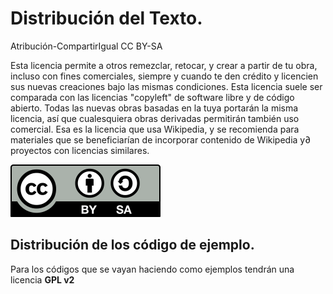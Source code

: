 # Distribución del Texto.
 Atribución-CompartirIgual CC BY-SA

Esta licencia permite a otros remezclar, retocar, y crear a partir de tu obra, incluso con fines comerciales, siempre y cuando te den crédito y licencien sus nuevas creaciones bajo las mismas condiciones. Esta licencia suele ser comparada con las licencias "copyleft" de software libre y de código abierto. Todas las nuevas obras basadas en la tuya portarán la misma licencia, así que cualesquiera obras derivadas permitirán también uso comercial. Esa es la licencia que usa Wikipedia, y se recomienda para materiales que se beneficiarían de incorporar contenido de Wikipedia y∂ proyectos con licencias similares. 

![Creative Common](Imagenes/by-sa.svg)


## Distribución de los código de ejemplo.
Para los códigos que se vayan haciendo como ejemplos tendrán una licencia **GPL v2**